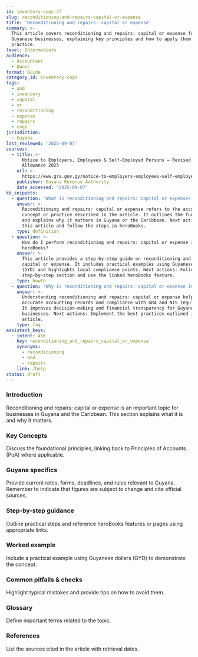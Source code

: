 ```yaml
---
id: inventory-cogs-47
slug: reconditioning-and-repairs-capital-or-expense
title: 'Reconditioning and repairs: capital or expense'
summary: >-
  This article covers reconditioning and repairs: capital or expense for
  Guyanese businesses, explaining key principles and how to apply them in
  practice.
level: Intermediate
audience:
  - Accountant
  - Owner
format: Guide
category_id: inventory-cogs
tags:
  - and
  - inventory
  - capital
  - or
  - reconditioning
  - expense
  - repairs
  - cogs
jurisdiction:
  - Guyana
last_reviewed: '2025-09-07'
sources:
  - title: >-
      Notice to Employers, Employees & Self-Employed Persons – Revised Personal
      Allowance 2025
    url: >-
      https://www.gra.gov.gy/notice-to-employers-employees-self-employed-persons-revised-personal-allowance-and-deductions-for-income-tax-2025-copy/
    publisher: Guyana Revenue Authority
    date_accessed: '2025-09-07'
kb_snippets:
  - question: 'What is reconditioning and repairs: capital or expense?'
    answer: >-
      Reconditioning and repairs: capital or expense refers to the accounting
      concept or practice described in the article. It outlines the fundamentals
      and explains why it matters in Guyana or the Caribbean. Next actions: Read
      this article and follow the steps in heroBooks.
    type: definition
  - question: >-
      How do I perform reconditioning and repairs: capital or expense in
      heroBooks?
    answer: >-
      This article provides a step-by-step guide on reconditioning and repairs:
      capital or expense. It includes practical examples using Guyanese currency
      (GYD) and highlights local compliance points. Next actions: Follow the
      step-by-step section and use the linked heroBooks feature.
    type: howto
  - question: 'Why is reconditioning and repairs: capital or expense important?'
    answer: >-
      Understanding reconditioning and repairs: capital or expense helps ensure
      accurate accounting records and compliance with GRA and NIS requirements.
      It improves decision-making and financial transparency for Guyanese
      businesses. Next actions: Implement the best practices outlined in the
      article.
    type: faq
assistant_keys:
  - intent: ASK
    key: reconditioning_and_repairs_capital_or_expense
    synonyms:
      - reconditioning
      - and
      - repairs
    link: /help
status: draft
---
```


### Introduction
Reconditioning and repairs: capital or expense is an important topic for businesses in Guyana and the Caribbean. This section explains what it is and why it matters.

### Key Concepts
Discuss the foundational principles, linking back to Principles of Accounts (PoA) where applicable.

### Guyana specifics
Provide current rates, forms, deadlines, and rules relevant to Guyana. Remember to indicate that figures are subject to change and cite official sources.

### Step-by-step guidance
Outline practical steps and reference heroBooks features or pages using appropriate links.

### Worked example
Include a practical example using Guyanese dollars (GYD) to demonstrate the concept.

### Common pitfalls & checks
Highlight typical mistakes and provide tips on how to avoid them.

### Glossary
Define important terms related to the topic.

### References
List the sources cited in the article with retrieval dates.
